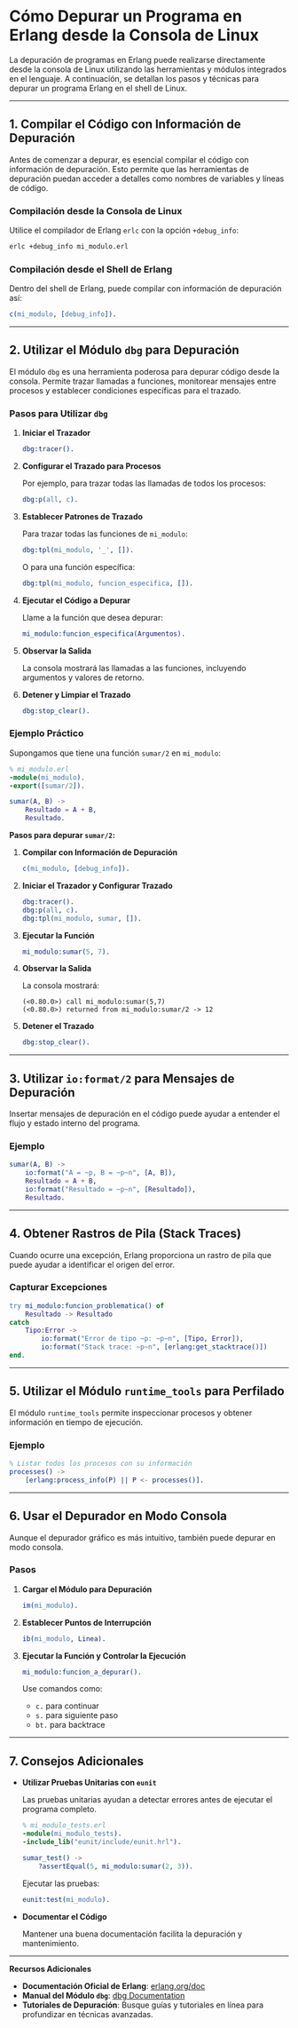 # Cómo Depurar un Programa en Erlang desde la Consola de Linux

La depuración de programas en Erlang puede realizarse directamente desde la consola de Linux utilizando las herramientas y módulos integrados en el lenguaje. A continuación, se detallan los pasos y técnicas para depurar un programa Erlang en el shell de Linux.

---

## 1. Compilar el Código con Información de Depuración

Antes de comenzar a depurar, es esencial compilar el código con información de depuración. Esto permite que las herramientas de depuración puedan acceder a detalles como nombres de variables y líneas de código.

### Compilación desde la Consola de Linux

Utilice el compilador de Erlang `erlc` con la opción `+debug_info`:

```bash
erlc +debug_info mi_modulo.erl
```

### Compilación desde el Shell de Erlang

Dentro del shell de Erlang, puede compilar con información de depuración así:

```erlang
c(mi_modulo, [debug_info]).
```

---

## 2. Utilizar el Módulo `dbg` para Depuración

El módulo `dbg` es una herramienta poderosa para depurar código desde la consola. Permite trazar llamadas a funciones, monitorear mensajes entre procesos y establecer condiciones específicas para el trazado.

### Pasos para Utilizar `dbg`

1. **Iniciar el Trazador**

   ```erlang
   dbg:tracer().
   ```

2. **Configurar el Trazado para Procesos**

   Por ejemplo, para trazar todas las llamadas de todos los procesos:

   ```erlang
   dbg:p(all, c).
   ```

3. **Establecer Patrones de Trazado**

   Para trazar todas las funciones de `mi_modulo`:

   ```erlang
   dbg:tpl(mi_modulo, '_', []).
   ```

   O para una función específica:

   ```erlang
   dbg:tpl(mi_modulo, funcion_especifica, []).
   ```

4. **Ejecutar el Código a Depurar**

   Llame a la función que desea depurar:

   ```erlang
   mi_modulo:funcion_especifica(Argumentos).
   ```

5. **Observar la Salida**

   La consola mostrará las llamadas a las funciones, incluyendo argumentos y valores de retorno.

6. **Detener y Limpiar el Trazado**

   ```erlang
   dbg:stop_clear().
   ```

### Ejemplo Práctico

Supongamos que tiene una función `sumar/2` en `mi_modulo`:

```erlang
% mi_modulo.erl
-module(mi_modulo).
-export([sumar/2]).

sumar(A, B) ->
    Resultado = A + B,
    Resultado.
```

**Pasos para depurar `sumar/2`:**

1. **Compilar con Información de Depuración**

   ```erlang
   c(mi_modulo, [debug_info]).
   ```

2. **Iniciar el Trazador y Configurar Trazado**

   ```erlang
   dbg:tracer().
   dbg:p(all, c).
   dbg:tpl(mi_modulo, sumar, []).
   ```

3. **Ejecutar la Función**

   ```erlang
   mi_modulo:sumar(5, 7).
   ```

4. **Observar la Salida**

   La consola mostrará:

   ```
   (<0.80.0>) call mi_modulo:sumar(5,7)
   (<0.80.0>) returned from mi_modulo:sumar/2 -> 12
   ```

5. **Detener el Trazado**

   ```erlang
   dbg:stop_clear().
   ```

---

## 3. Utilizar `io:format/2` para Mensajes de Depuración

Insertar mensajes de depuración en el código puede ayudar a entender el flujo y estado interno del programa.

### Ejemplo

```erlang
sumar(A, B) ->
    io:format("A = ~p, B = ~p~n", [A, B]),
    Resultado = A + B,
    io:format("Resultado = ~p~n", [Resultado]),
    Resultado.
```

---

## 4. Obtener Rastros de Pila (Stack Traces)

Cuando ocurre una excepción, Erlang proporciona un rastro de pila que puede ayudar a identificar el origen del error.

### Capturar Excepciones

```erlang
try mi_modulo:funcion_problematica() of
    Resultado -> Resultado
catch
    Tipo:Error ->
        io:format("Error de tipo ~p: ~p~n", [Tipo, Error]),
        io:format("Stack trace: ~p~n", [erlang:get_stacktrace()])
end.
```

---

## 5. Utilizar el Módulo `runtime_tools` para Perfilado

El módulo `runtime_tools` permite inspeccionar procesos y obtener información en tiempo de ejecución.

### Ejemplo

```erlang
% Listar todos los procesos con su información
processes() ->
    [erlang:process_info(P) || P <- processes()].
```

---

## 6. Usar el Depurador en Modo Consola

Aunque el depurador gráfico es más intuitivo, también puede depurar en modo consola.

### Pasos

1. **Cargar el Módulo para Depuración**

   ```erlang
   im(mi_modulo).
   ```

2. **Establecer Puntos de Interrupción**

   ```erlang
   ib(mi_modulo, Linea).
   ```

3. **Ejecutar la Función y Controlar la Ejecución**

   ```erlang
   mi_modulo:funcion_a_depurar().
   ```

   Use comandos como:

   - `c.` para continuar
   - `s.` para siguiente paso
   - `bt.` para backtrace

---

## 7. Consejos Adicionales

- **Utilizar Pruebas Unitarias con `eunit`**

  Las pruebas unitarias ayudan a detectar errores antes de ejecutar el programa completo.

  ```erlang
  % mi_modulo_tests.erl
  -module(mi_modulo_tests).
  -include_lib("eunit/include/eunit.hrl").

  sumar_test() ->
      ?assertEqual(5, mi_modulo:sumar(2, 3)).
  ```

  Ejecutar las pruebas:

  ```erlang
  eunit:test(mi_modulo).
  ```

- **Documentar el Código**

  Mantener una buena documentación facilita la depuración y mantenimiento.

---

**Recursos Adicionales**

- **Documentación Oficial de Erlang**: [erlang.org/doc](https://www.erlang.org/doc)
- **Manual del Módulo `dbg`**: [dbg Documentation](https://www.erlang.org/doc/man/dbg.html)
- **Tutoriales de Depuración**: Busque guías y tutoriales en línea para profundizar en técnicas avanzadas.
